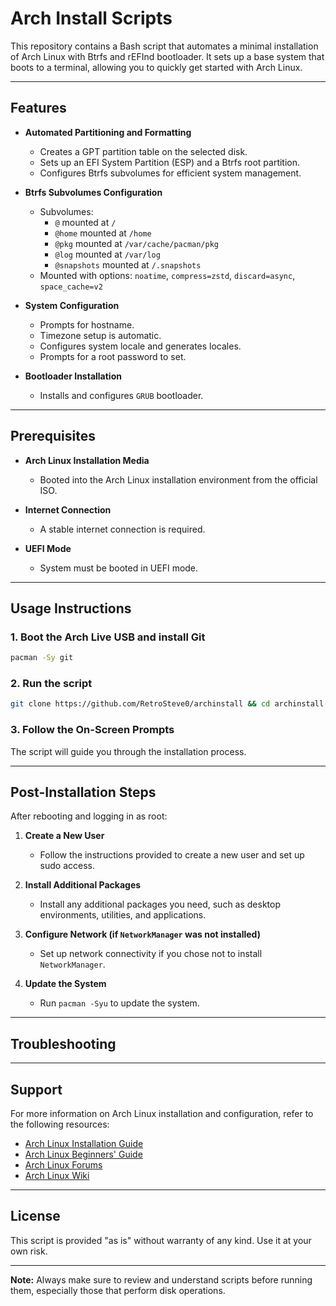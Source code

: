 
# Arch Install Scripts

This repository contains a Bash script that automates a minimal installation of Arch Linux with Btrfs and rEFInd bootloader. It sets up a base system that boots to a terminal, allowing you to quickly get started with Arch Linux.

---

## Features

- **Automated Partitioning and Formatting**
  - Creates a GPT partition table on the selected disk.
  - Sets up an EFI System Partition (ESP) and a Btrfs root partition.
  - Configures Btrfs subvolumes for efficient system management.

- **Btrfs Subvolumes Configuration**
  - Subvolumes:
    - `@` mounted at `/`
    - `@home` mounted at `/home`
    - `@pkg` mounted at `/var/cache/pacman/pkg`
    - `@log` mounted at `/var/log`
    - `@snapshots` mounted at `/.snapshots`
  - Mounted with options: `noatime`, `compress=zstd`, `discard=async`, `space_cache=v2`

- **System Configuration**
  - Prompts for hostname.
  - Timezone setup is automatic.
  - Configures system locale and generates locales.
  - Prompts for a root password to set.

- **Bootloader Installation**
  - Installs and configures `GRUB` bootloader.

---

## Prerequisites

- **Arch Linux Installation Media**
  - Booted into the Arch Linux installation environment from the official ISO.

- **Internet Connection**
  - A stable internet connection is required.

- **UEFI Mode**
  - System must be booted in UEFI mode.

---

## Usage Instructions

### 1. Boot the Arch Live USB and install Git
```bash
pacman -Sy git
```

### 2. Run the script
```bash
git clone https://github.com/RetroSteve0/archinstall && cd archinstall && ./archinstall.sh
```

### 3. Follow the On-Screen Prompts

The script will guide you through the installation process.

---

## Post-Installation Steps

After rebooting and logging in as root:

1. **Create a New User**
   - Follow the instructions provided to create a new user and set up sudo access.

2. **Install Additional Packages**
   - Install any additional packages you need, such as desktop environments, utilities, and applications.

3. **Configure Network (if `NetworkManager` was not installed)**
   - Set up network connectivity if you chose not to install `NetworkManager`.

4. **Update the System**
   - Run `pacman -Syu` to update the system.

---

## Troubleshooting

---

## Support

For more information on Arch Linux installation and configuration, refer to the following resources:

- [Arch Linux Installation Guide](https://wiki.archlinux.org/title/Installation_guide)
- [Arch Linux Beginners' Guide](https://wiki.archlinux.org/title/Beginners%27_guide)
- [Arch Linux Forums](https://bbs.archlinux.org/)
- [Arch Linux Wiki](https://wiki.archlinux.org/)

---

## License

This script is provided "as is" without warranty of any kind. Use it at your own risk.

---

**Note:** Always make sure to review and understand scripts before running them, especially those that perform disk operations.

